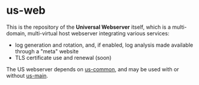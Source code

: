 # us-web
This is the repository of the **Universal Webserver** itself, which is a multi-domain, multi-virtual host webserver integrating various services:
 * log generation and rotation, and, if enabled, log analysis made available through a "meta" website
 * TLS certificate use and renewal (soon)
 
The US webserver depends on [us-common](https://github.com/Olivier-Boudeville/us-common/), and may be used with or without [us-main](https://github.com/Olivier-Boudeville/us-main/).

